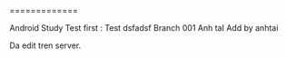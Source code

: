 =============

Android Study 
Test first : Test
dsfadsf
Branch 001
Anh taI
Add by anhtai

Da edit tren server.
